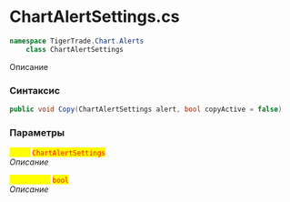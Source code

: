
# ChartAlertSettings.cs
```csharp
namespace TigerTrade.Chart.Alerts  
    class ChartAlertSettings
```

Описание

### Синтаксис
```csharp
public void Copy(ChartAlertSettings alert, bool copyActive = false)
```

### Параметры  
<mark style="color:yellow;">**`alert`**</mark> <mark style="color:red;">`ChartAlertSettings`</mark>  
 *Описание*  
  
<mark style="color:yellow;">**`copyActive`**</mark> <mark style="color:red;">`bool`</mark>  
 *Описание*  
  

                    
                    